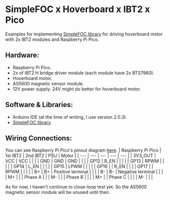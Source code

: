 # SimpleFOC x Hoverboard x IBT2 x Pico
Examples for implementing [SimpleFOC library](https://www.simplefoc.com) for driving hoverboard motor with 2x IBT2 modules and Raspberry Pi Pico.

## Hardware:
- Raspberry Pi Pico.
- 2x of IBT2 H bridge driver module (each module have 2x BTS7960).
- Hoverboard motor.
- AS5600 magnetic sensor module.
- 12V power supply. 24V might do better for hoverboard motor.

## Software & Libraries:
- Arduino IDE (at the time of writing, I use version 2.0.3).
- [SimpleFOC library](https://www.simplefoc.com).

## Wiring Connections:
You can see Raspberry Pi Pico's pinout diagram [here](https://datasheets.raspberrypi.com/pico/Pico-R3-A4-Pinout.pdf).
| Raspberry Pi Pico | 1st IBT2 | 2nd IBT2 | PSU | Motor |
| --- | --- | --- | --- | --- |
| 3V3_OUT | VCC | VCC | | |
| GND | GND | GND | | |
| GP12 | R_EN | | | |
| GP13 | RPWM | | | |
| GP14 | L_EN | | | |
| GP15 | LPWM | | | |
| GP16 | | R_EN | | |
| GP17 | | RPWM | | |
| | B+ | B+ | Positive terminal | |
| | B- | B- | Negative terminal | |
| | M+ | | | Phase A |
| | M- | | | Phase B |
| | | M+ | | Phase C |
| | | M- | | |

As for now, I haven't continue to close-loop test yet. So the AS5600 magnetic sensor module will be unused until then.
